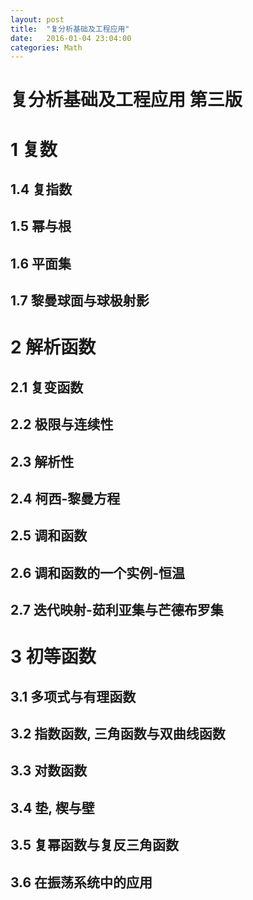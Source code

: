 ```yaml
---
layout: post
title:  "复分析基础及工程应用"
date:   2016-01-04 23:04:00
categories: Math
---
```


# 复分析基础及工程应用 第三版

# 1 复数

## 1.4 复指数

## 1.5 幂与根

## 1.6 平面集

## 1.7 黎曼球面与球极射影

# 2 解析函数

## 2.1 复变函数

## 2.2 极限与连续性

## 2.3 解析性

## 2.4 柯西-黎曼方程

## 2.5 调和函数

## 2.6 调和函数的一个实例-恒温

## 2.7 迭代映射-茹利亚集与芒德布罗集

# 3 初等函数

## 3.1 多项式与有理函数

## 3.2 指数函数, 三角函数与双曲线函数

## 3.3 对数函数

## 3.4 垫, 楔与壁

## 3.5 复幂函数与复反三角函数

## 3.6  在振荡系统中的应用








